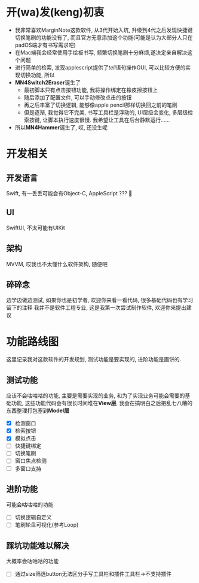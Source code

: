 # 开(wa)发(keng)初衷
- 我非常喜欢MarginNote这款软件, 从3代开始入坑, 升级到4代之后发现快捷键切换笔刷的功能没有了, 而且官方无意添加这个功能(可能是认为大部分人只在padOS端才有书写需求吧)
- 在Mac端我会经常使用手绘板书写, 频繁切换笔刷十分麻烦,遂决定亲自解决这个问题
- 进行简单的检索, 发现applescript提供了*tell*语句操作GUI, 可以比较方便的实现切换功能, 所以
- **MN4Switch2Eraser**诞生了
	- 最初脚本只有点击按钮功能, 我将操作绑定在橡皮擦按钮上
	- 随后添加了配置文件, 可以手动修改点击的按钮
	- 再之后丰富了切换逻辑, 能够像apple pencil那样切换回之前的笔刷
	- 但是逐渐, 我觉得它不完美, 书写工具栏是浮动的, UI层级会变化, 多层级检索按键, 让脚本执行速度很慢. 我希望让工具在后台静默运行......
- 所以**MN4Hammer**诞生了, 哎, 还没生呢
# 开发相关
## 开发语言
Swift, 有一丢丢可能会有Object-C, AppleScript ??? 🤔
## UI
SwiftUI, 不太可能有UIKit
## 架构
MVVM, 哎我也不太懂什么软件架构, 随便吧
## 碎碎念
边学边做边测试, 如果你也是初学者, 欢迎你来看一看代码, 很多基础代码也有学习留下的注释
我并不是软件工程专业, 这是我第一次尝试制作软件, 欢迎你来提出建议
# 功能路线图
这里记录我对这款软件的开发规划, 测试功能是要实现的, 进阶功能是画饼的.
## 测试功能
应该不会咕咕咕的功能, 主要是需要实现的业务, 和为了实现业务可能会需要的基础功能, 
这些功能代码会有很长时间堆在**View层**, 我会在搞明白之后把乱七八糟的东西整理打包塞到**Model层**
- [x] 检测窗口
- [x] 检索按钮
- [x] 模拟点击
- [ ] 快捷键绑定
- [ ] 切换笔刷
- [ ] 窗口焦点检测
- [ ] 多窗口支持
## 进阶功能
可能会咕咕咕的功能
- [ ] 切换逻辑自定义
- [ ] 笔刷轮盘可视化(参考Loop)

## 踩坑功能难以解决
大概率会咕咕咕的功能
- [ ] 通过size筛选button无法区分手写工具栏和插件工具栏->不支持插件
